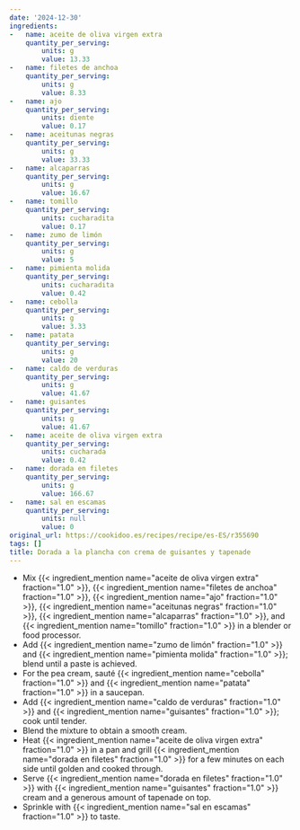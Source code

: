 ```yaml
---
date: '2024-12-30'
ingredients:
-   name: aceite de oliva virgen extra
    quantity_per_serving:
        units: g
        value: 13.33
-   name: filetes de anchoa
    quantity_per_serving:
        units: g
        value: 8.33
-   name: ajo
    quantity_per_serving:
        units: diente
        value: 0.17
-   name: aceitunas negras
    quantity_per_serving:
        units: g
        value: 33.33
-   name: alcaparras
    quantity_per_serving:
        units: g
        value: 16.67
-   name: tomillo
    quantity_per_serving:
        units: cucharadita
        value: 0.17
-   name: zumo de limón
    quantity_per_serving:
        units: g
        value: 5
-   name: pimienta molida
    quantity_per_serving:
        units: cucharadita
        value: 0.42
-   name: cebolla
    quantity_per_serving:
        units: g
        value: 3.33
-   name: patata
    quantity_per_serving:
        units: g
        value: 20
-   name: caldo de verduras
    quantity_per_serving:
        units: g
        value: 41.67
-   name: guisantes
    quantity_per_serving:
        units: g
        value: 41.67
-   name: aceite de oliva virgen extra
    quantity_per_serving:
        units: cucharada
        value: 0.42
-   name: dorada en filetes
    quantity_per_serving:
        units: g
        value: 166.67
-   name: sal en escamas
    quantity_per_serving:
        units: null
        value: 0
original_url: https://cookidoo.es/recipes/recipe/es-ES/r355690
tags: []
title: Dorada a la plancha con crema de guisantes y tapenade
---
```


- Mix {{< ingredient_mention name="aceite de oliva virgen extra" fraction="1.0" >}}, {{< ingredient_mention name="filetes de anchoa" fraction="1.0" >}}, {{< ingredient_mention name="ajo" fraction="1.0" >}}, {{< ingredient_mention name="aceitunas negras" fraction="1.0" >}}, {{< ingredient_mention name="alcaparras" fraction="1.0" >}}, and {{< ingredient_mention name="tomillo" fraction="1.0" >}} in a blender or food processor.
- Add {{< ingredient_mention name="zumo de limón" fraction="1.0" >}} and {{< ingredient_mention name="pimienta molida" fraction="1.0" >}}; blend until a paste is achieved.
- For the pea cream, sauté {{< ingredient_mention name="cebolla" fraction="1.0" >}} and {{< ingredient_mention name="patata" fraction="1.0" >}} in a saucepan.
- Add {{< ingredient_mention name="caldo de verduras" fraction="1.0" >}} and {{< ingredient_mention name="guisantes" fraction="1.0" >}}; cook until tender.
- Blend the mixture to obtain a smooth cream.
- Heat {{< ingredient_mention name="aceite de oliva virgen extra" fraction="1.0" >}} in a pan and grill {{< ingredient_mention name="dorada en filetes" fraction="1.0" >}} for a few minutes on each side until golden and cooked through.
- Serve {{< ingredient_mention name="dorada en filetes" fraction="1.0" >}} with {{< ingredient_mention name="guisantes" fraction="1.0" >}} cream and a generous amount of tapenade on top.
- Sprinkle with {{< ingredient_mention name="sal en escamas" fraction="1.0" >}} to taste.